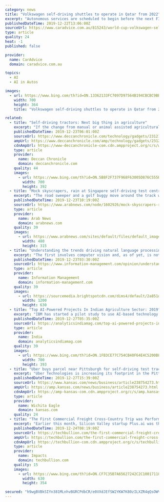 ```yaml
---
category: news
title: "Volkswagen self-driving shuttles to operate in Qatar from 2022"
excerpt: "Autonomous services are scheduled to begin before the next FIFA World Cup kicks off. According to the automaker, there will be a fleet of 35 self-driving ID Buzz people movers operating on semi-fixed routes in the Westbay district of Doha. There will also be 10 autonomous Scania buses to transport larger groups of people. From the announcement ..."
publishedDateTime: 2019-12-22T13:06:00Z
sourceUrl: https://www.caradvice.com.au/815243/world-cup-volkswagen-self-driving-shuttles/
type: article
quality: 24
heat: -1
published: false

provider:
  name: CarAdvice
  domain: caradvice.com.au

topics:
  - AI
  - AI in Autos

images:
  - url: https://www.bing.com/th?id=ON.13362133FC7097D97564B194CBCBC9BB
    width: 700
    height: 364
    title: "Volkswagen self-driving shuttles to operate in Qatar from 2022"

related:
  - title: "Self-driving tractors: Next big thing in agriculture"
    excerpt: "If the change from manual or animal assisted agricultural operations to tractors, was a revolution, another huge change is in the offing. Farmers will soon be able to till the soil, sow seeds and harvest crops, using a driver-less tractor. Indian companies are among the world's early movers in developing a driverless tractor. The Mahindra group ..."
    publishedDateTime: 2019-12-23T06:01:00Z
    sourceUrl: https://www.deccanchronicle.com/technology/gadgets/231219/self-driving-tractors-next-big-thing-in-agriculture.html
    ampUrl: https://www.deccanchronicle.com/amp/technology/gadgets/231219/self-driving-tractors-next-big-thing-in-agriculture.html
    cdnAmpUrl: https://www-deccanchronicle-com.cdn.ampproject.org/c/s/www.deccanchronicle.com/amp/technology/gadgets/231219/self-driving-tractors-next-big-thing-in-agriculture.html
    type: article
    provider:
      name: Deccan Chronicle
      domain: deccanchronicle.com
    quality: 44
    images:
      - url: https://www.bing.com/th?id=ON.5B8F2F737F968F63005D876C555B2E0B
        width: 700
        height: 392
  - title: "Mock skyscrapers, rain at Singapore self-driving test centre"
    excerpt: "The road sweeper and a golf buggy move around the track with ease, jamming their brakes on when a pedestrian steps out and negotiating sharp turns."
    publishedDateTime: 2019-12-23T10:19:00Z
    sourceUrl: https://www.arabnews.com/node/1602926/mock-skyscrapers-rain-singapore-self-driving-test-centre
    type: article
    provider:
      name: Arab News
      domain: arabnews.com
    quality: 39
    images:
      - url: https://www.arabnews.com/sites/default/files/default_images/place-holder1_0.jpg
        width: 480
        height: 315
  - title: "Understanding the trends driving natural language processing adoption"
    excerpt: "The first involves computer vision and, as of yet, is not quite accessible to most organizations. The second revolves around natural language processing, which has quietly become embedded in everything from text analytics to speech recognition systems ..."
    publishedDateTime: 2019-12-23T03:30:00Z
    sourceUrl: https://www.information-management.com/opinion/understanding-the-trends-driving-natural-language-processing-adoption
    type: article
    provider:
      name: Information Management
      domain: information-management.com
    quality: 39
    images:
      - url: https://sourcemedia.brightspotcdn.com/dims4/default/2a851d4/2147483647/strip/true/crop/510x268+0+39/resize/1200x630!/quality/90/?url=https%3A%2F%2Fsourcemedia.brightspotcdn.com%2F49%2Fe7%2Fe09490f74068a0054d016c83a5a9%2Fsoftware-architect.jpg
        width: 1200
        height: 630
  - title: "Top AI-Powered Projects In Indian Agriculture Sector: 2019"
    excerpt: "IBM has started a pilot study to use AI-based technology and satellite technology to monitor the agriculture sector of the country. The pilot study will be conducted in states like Madhya Pradesh, Gujarat and Maharashtra. Post the pilot study, IBM’s Watson decision platform will provide a farm-level solution for improving the agriculture sector."
    publishedDateTime: 2019-12-27T05:35:00Z
    sourceUrl: https://analyticsindiamag.com/top-ai-powered-projects-in-indian-agriculture-sector-2019/
    type: article
    provider:
      name: India
      domain: analyticsindiamag.com
    quality: 39
    images:
      - url: https://www.bing.com/th?id=ON.1FB3CE77C754CB40F64E4C5200BFBE95
        width: 700
        height: 393
  - title: "Uber buys parcel near Pittsburgh for self-driving test track"
    excerpt: "Uber Technologies is increasing its footprint in the Pittsburgh area with the purchase of a $9.5 million parcel to be used as a new test track for self-driving cars. Uber spokeswoman Sarah Abboud confirmed the purchase to the Pittsburgh Tribune-Review but said she could not immediately share more details about the plan. The San Francisco ride ..."
    publishedDateTime: 2019-12-27T15:39:00Z
    sourceUrl: https://www.kansas.com/news/business/article238754273.html
    ampUrl: https://amp.kansas.com/news/business/article238754273.html
    cdnAmpUrl: https://amp-kansas-com.cdn.ampproject.org/c/s/amp.kansas.com/news/business/article238754273.html
    type: article
    provider:
      name: Wichita Eagle
      domain: kansas.com
    quality: 24
  - title: "The First Commercial Freight Cross-Country Trip was Performed by a Self-Driving Truck: What This Means for the Trucking Industry"
    excerpt: "Earlier this month, Silicon Valley startup Plus.ai was the first company ever to have a self-driving truck make a coast-to-coast commercial freight trip. The autonomous truck, along with a supervising driver and mechanic, drove for three days from Tulare, California to Quakertown with over 40,000 pounds of butter in tow. While Plus.ai’s ..."
    publishedDateTime: 2019-12-24T08:19:00Z
    sourceUrl: https://techbullion.com/the-first-commercial-freight-cross-country-trip-was-performed-by-a-self-driving-truck-what-this-means-for-the-trucking-industry/
    ampUrl: https://techbullion.com/the-first-commercial-freight-cross-country-trip-was-performed-by-a-self-driving-truck-what-this-means-for-the-trucking-industry/amp/
    cdnAmpUrl: https://techbullion-com.cdn.ampproject.org/c/s/techbullion.com/the-first-commercial-freight-cross-country-trip-was-performed-by-a-self-driving-truck-what-this-means-for-the-trucking-industry/amp/
    type: article
    provider:
      name: Impacts
      domain: techbullion.com
    quality: 15
    images:
      - url: https://www.bing.com/th?id=ON.CF7C35B7A65627242C2C100171186D4E
        width: 630
        height: 354

secured: "h9wgBVBkSIYn381MLnhvBGRCPdbCR/e0VXdJEfSW2YKW7K80zILXZR4qQsOWVr8fhxfKbRhNifWKwAOx4rZpzMhlcEJ3zHtoXLDrvfDPCoVyZcd8U0ZLdfvqFk6sH+WLGdJ02WnhHqmGlpO4kB+2Fz9ios2B7b6Vjg0A3mzmz2QV/WLhoXMOtWVdku/CSs7/I0PX2apnF8hAq0IIi5Gxd1TUTXJA4rxWHmwiAlR/3LexrVkpE/v8lqkJBZHrFkSZtOH5K/9YzP3BISEirLjDEQ==;1SVvepjNDw5n+7bLil6PLA=="
---
```


